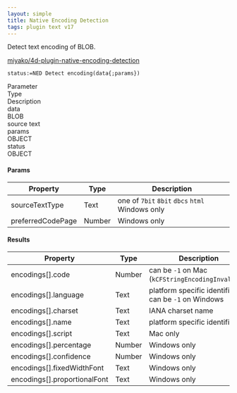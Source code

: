 ```yaml
---
layout: simple
title: Native Encoding Detection
tags: plugin text v17
---
```


Detect text encoding of BLOB.

<!--more-->

[miyako/4d-plugin-native-encoding-detection](https://github.com/miyako/4d-plugin-native-encoding-detection/)

```
status:=NED Detect encoding(data{;params})
```

<div class="grid">
  <div class="syntax-th cell cell--2">Parameter</div>
  <div class="syntax-th cell cell--2">Type</div>
  <div class="syntax-th cell cell--8">Description</div>
  <div class="syntax-td cell cell--2">data</div>
  <div class="syntax-td cell cell--2">BLOB</div>
  <div class="syntax-td cell cell--8">source text</div>      
  <div class="syntax-td cell cell--2">params</div>
  <div class="syntax-td cell cell--2">OBJECT</div>
  <div class="syntax-td cell cell--8"></div>         
  <div class="syntax-td cell cell--2">status</div>
  <div class="syntax-td cell cell--2">OBJECT</div>
  <div class="syntax-td cell cell--8"></div>          
</div>

#### Params

Property|Type|Description
------------|------|----
sourceTextType | Text|one of `7bit` `8bit` `dbcs` `html` Windows only
preferredCodePage | Number|Windows only 

#### Results

Property|Type|Description
------------|------|----
encodings[].code | Number|can be `-1` on Mac (`kCFStringEncodingInvalidId`)
encodings[].language | Text|platform specific identifier; can be `-1` on Windows
encodings[].charset | Text|IANA charset name
encodings[].name | Text|platform specific identifier
encodings[].script | Text|Mac only
encodings[].percentage | Number|Windows only
encodings[].confidence | Number|Windows only
encodings[].fixedWidthFont | Text|Windows only
encodings[].proportionalFont | Text|Windows only
